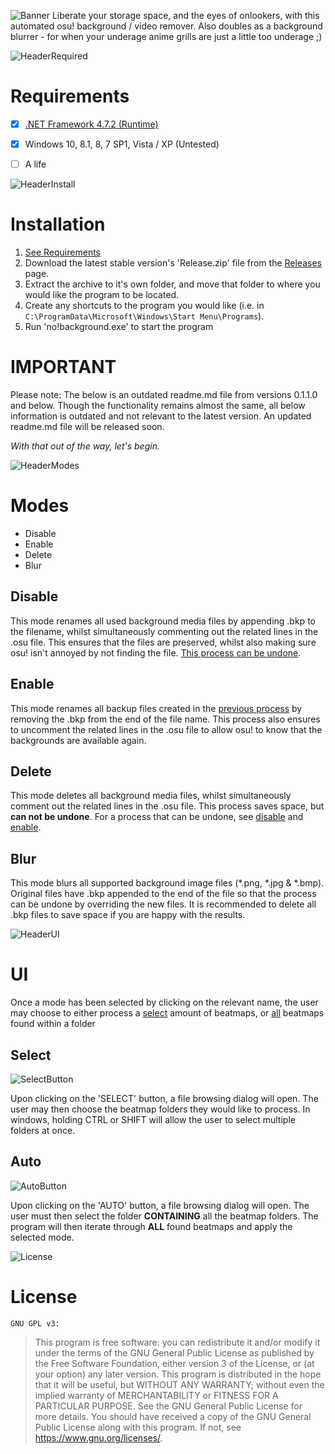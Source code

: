 ![Banner](https://user-images.githubusercontent.com/16698604/75624773-613fb600-5bf2-11ea-91e1-678ef262bb6f.png)
Liberate your storage space, and the eyes of onlookers, with this automated osu! background / video remover. Also doubles as a background blurrer - for when your underage anime grills are just a little too underage ;)


![HeaderRequired](https://user-images.githubusercontent.com/16698604/75624946-55ed8a00-5bf4-11ea-91a2-ddcdd45f2092.png)
# Requirements
- [x] [.NET Framework 4.7.2 (Runtime)](https://dotnet.microsoft.com/download/dotnet-framework)
- [x] Windows 10, 8.1, 8, 7 SP1, Vista / XP (Untested)
- [ ] A life


![HeaderInstall](https://user-images.githubusercontent.com/16698604/75624945-5423c680-5bf4-11ea-98a0-a1a3d2a6d1c8.png)
# Installation
1. [See Requirements](#requirements)
2. Download the latest stable version's 'Release.zip' file from the [Releases](https://github.com/starflash-studios/osu-backgroundpurger/releases) page.
3. Extract the archive to it's own folder, and move that folder to where you would like the program to be located.
4. Create any shortcuts to the program you would like (i.e. in `C:\ProgramData\Microsoft\Windows\Start Menu\Programs`).
5. Run 'no!background.exe' to start the program

# IMPORTANT
Please note: The below is an outdated readme.md file from versions 0.1.1.0 and below. Though the functionality remains almost the same, all below information is outdated and not relevant to the latest version. An updated readme.md file will be released soon.

*With that out of the way, let's begin.*

![HeaderModes](https://user-images.githubusercontent.com/16698604/75624881-b7612900-5bf3-11ea-8f3a-6080751e55df.png)
# Modes
* Disable
* Enable
* Delete
* Blur

## Disable
This mode renames all used background media files by appending .bkp to the filename, whilst simultaneously commenting out the related lines in the .osu file. This ensures that the files are preserved, whilst also making sure osu! isn't annoyed by not finding the file. [This process can be undone](#enable).

## Enable
This mode renames all backup files created in the [previous process](#disable) by removing the .bkp from the end of the file name. This process also ensures to uncomment the related lines in the .osu file to allow osu! to know that the backgrounds are available again.

## Delete
This mode deletes all background media files, whilst simultaneously comment out the related lines in the .osu file. This process saves space, but **can not be undone**. For a process that can be undone, see [disable](#disable) and [enable](#enable).

## Blur
This mode blurs all supported background image files (*.png, *.jpg & *.bmp). Original files have .bkp appended to the end of the file so that the process can be undone by overriding the new files. It is recommended to delete all .bkp files to save space if you are happy with the results.


![HeaderUI](https://user-images.githubusercontent.com/16698604/75624880-b62ffc00-5bf3-11ea-814b-f32f03965525.png)
# UI
Once a mode has been selected by clicking on the relevant name, the user may choose to either process a [select](#select) amount of beatmaps, or [all](#auto) beatmaps found within a folder

## Select
![SelectButton](https://user-images.githubusercontent.com/16698604/75624884-bb8d4680-5bf3-11ea-9d48-ad93192acd03.png)

Upon clicking on the 'SELECT' button, a file browsing dialog will open. The user may then choose the beatmap folders they would like to process. In windows, holding CTRL or SHIFT will allow the user to select multiple folders at once.

## Auto
![AutoButton](https://user-images.githubusercontent.com/16698604/75625433-e4fca100-5bf8-11ea-80fb-c6f84ed375a1.png)

Upon clicking on the 'AUTO' button, a file browsing dialog will open. The user must then select the folder **CONTAINING** all the beatmap folders. The program will then iterate through **ALL** found beatmaps and apply the selected mode.


![License](https://user-images.githubusercontent.com/16698604/75624962-7b7a9380-5bf4-11ea-9395-6c818508d7eb.png)
# License
`GNU GPL v3: `
> This program is free software: you can redistribute it and/or modify it under the terms of the GNU General Public License as published by the Free Software Foundation, either version 3 of the License, or (at your option) any later version. This program is distributed in the hope that it will be useful, but WITHOUT ANY WARRANTY; without even the implied warranty of MERCHANTABILITY or FITNESS FOR A PARTICULAR PURPOSE. See the GNU General Public License for more details. You should have received a copy of the GNU General Public License along with this program. If not, see <https://www.gnu.org/licenses/>.
